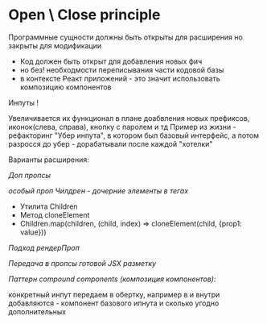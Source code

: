 # Open \ Close principle

Программные сущности должны быть открыты для расширения но закрыты для модификации

- Код должен быть открыт для добавления новых фич
- но без! необходмости переписывания части кодовой базы
- в контексте Реакт приложений - это значит использовать композицию компонентов

Инпуты !

Увеличивается их функционал в плане доабвления новых префиксов, иконок(слева, справа), кнопку с паролем и тд
Пример из жизни - рефакторинг "Убер инпута", в котором был базовый интерфейс, а потом разросся до убер - дорабатывали после каждой "хотелки"

Варианты расширения:

_Доп пропсы_

_особый проп Чилдрен - дочерние элементы в тегах_

- Утилита Children
- Метод cloneElement
- Children.map(children, (child, index) => cloneElement(child, {prop1: value}))

_Подход рендерПроп_

_Передача в пропсы готовой JSX разметку_

_Паттерн compound components (композиция компонентов):_

конкретный инпут передаем в обертку, например в <InputGroup> и внутри добавляются - компонент базового ипнута и сколько угодно дополнительных
